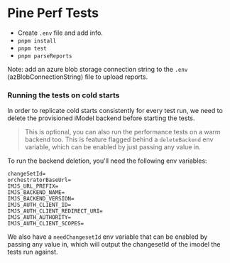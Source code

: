 # Pine Perf Tests

- Create `.env` file and add info.
- `pnpm install`
- `pnpm test`
- `pnpm parseReports`

Note: add an azure blob storage connection string to the `.env` (azBlobConnectionString) file to upload reports.

### Running the tests on cold starts
In order to replicate cold starts consistently for every test run, we need to delete the provisioned iModel backend before starting the tests.

> This is optional, you can also run the performance tests on a warm backend too. This is feature flagged behind a `deleteBackend` env variable, which can be enabled by just passing any value in.

To run the backend deletion, you'll need the following env variables:
```
changeSetId=
orchestratorBaseUrl=
IMJS_URL_PREFIX=
IMJS_BACKEND_NAME=
IMJS_BACKEND_VERSION=
IMJS_AUTH_CLIENT_ID=
IMJS_AUTH_CLIENT_REDIRECT_URI=
IMJS_AUTH_AUTHORITY=
IMJS_AUTH_CLIENT_SCOPES=
```
We also have a `needChangesetId` env variable that can be enabled by passing any value in, which will output the changesetId of the imodel the tests run against.